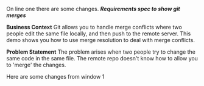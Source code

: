 On line one there are some changes.
***Requirements spec to show git merges***

**Business Context**
Git allows you to handle merge conflicts where two people edit the same file
locally, and then push to the remote server.
This demo shows you how to use merge resolution to deal with merge conflicts.

**Problem Statement**
The problem arises when two people try to change the same code in the same file. 
The remote repo doesn't know how to allow you to 'merge' the changes. 


Here are some changes from window 1
